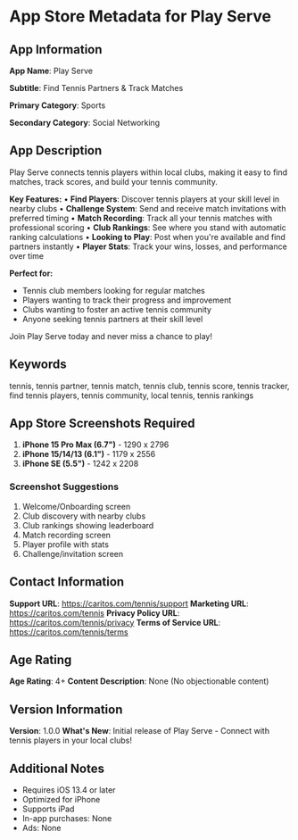 # App Store Metadata for Play Serve

## App Information

**App Name**: Play Serve

**Subtitle**: Find Tennis Partners & Track Matches

**Primary Category**: Sports

**Secondary Category**: Social Networking

## App Description

Play Serve connects tennis players within local clubs, making it easy to find matches, track scores, and build your tennis community.

**Key Features:**
• **Find Players**: Discover tennis players at your skill level in nearby clubs
• **Challenge System**: Send and receive match invitations with preferred timing
• **Match Recording**: Track all your tennis matches with professional scoring
• **Club Rankings**: See where you stand with automatic ranking calculations
• **Looking to Play**: Post when you're available and find partners instantly
• **Player Stats**: Track your wins, losses, and performance over time

**Perfect for:**
- Tennis club members looking for regular matches
- Players wanting to track their progress and improvement
- Clubs wanting to foster an active tennis community
- Anyone seeking tennis partners at their skill level

Join Play Serve today and never miss a chance to play!

## Keywords

tennis, tennis partner, tennis match, tennis club, tennis score, tennis tracker, find tennis players, tennis community, local tennis, tennis rankings

## App Store Screenshots Required

1. **iPhone 15 Pro Max (6.7")** - 1290 x 2796
2. **iPhone 15/14/13 (6.1")** - 1179 x 2556
3. **iPhone SE (5.5")** - 1242 x 2208

### Screenshot Suggestions
1. Welcome/Onboarding screen
2. Club discovery with nearby clubs
3. Club rankings showing leaderboard
4. Match recording screen
5. Player profile with stats
6. Challenge/invitation screen

## Contact Information

**Support URL**: https://caritos.com/tennis/support
**Marketing URL**: https://caritos.com/tennis
**Privacy Policy URL**: https://caritos.com/tennis/privacy
**Terms of Service URL**: https://caritos.com/tennis/terms

## Age Rating

**Age Rating**: 4+
**Content Description**: None (No objectionable content)

## Version Information

**Version**: 1.0.0
**What's New**: Initial release of Play Serve - Connect with tennis players in your local clubs!

## Additional Notes

- Requires iOS 13.4 or later
- Optimized for iPhone
- Supports iPad
- In-app purchases: None
- Ads: None